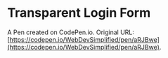 # Transparent Login Form

A Pen created on CodePen.io. Original URL: [https://codepen.io/WebDevSimplified/pen/aRJBwe](https://codepen.io/WebDevSimplified/pen/aRJBwe).

